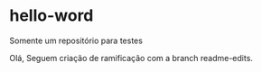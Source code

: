 # hello-word
Somente um repositório para testes

Olá,
Seguem criação de ramificação com a branch readme-edits.
